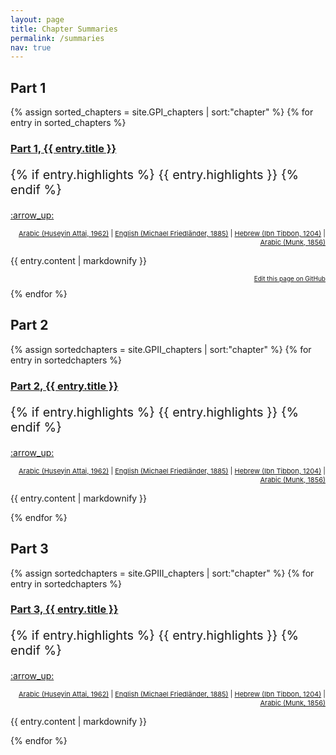```yaml
---
layout: page
title: Chapter Summaries
permalink: /summaries
nav: true
---
```


<h2> Part 1 </h2>

{% assign sorted_chapters = site.GPI_chapters | sort:"chapter" %}
{% for entry in sorted_chapters %}
  <h3>
    <a href="{{site.baseurl}}{{entry.url}}">
      Part 1, {{ entry.title }}
    </a>
  </h3>
  <p style="font-size: 20px">
    {% if entry.highlights %}
      {{ entry.highlights }}
  {% endif %}
  </p>
  <p style="text-align:left;"> 
  <a href="{{site.baseurl}}{{page.url}}#top">
      :arrow_up:
  </a>
  </p>
  <p style="text-align:right; font-size:11px">
    <a target="_blank" rel="noopener noreferrer" href="https://archive.org/details/DelalatolHaerin_201804/page/n{{ entry.pnum }}">Arabic (Huseyin Attai, 1962)</a> | 
    <a target="_blank" rel="noopener noreferrer" href="https://www.sefaria.org/Guide_for_the_Perplexed%2C_Part_{{ entry.part }}.{{ entry.chapter }}?lang=en">English (Michael Friedländer, 1885)</a> |
    <a target="_blank" rel="noopener noreferrer" href="https://www.sefaria.org/Guide_for_the_Perplexed%2C_Part_{{ entry.part }}.{{ entry.chapter }}?lang=bi">Hebrew (Ibn Tibbon, 1204)</a> | 
    <a target="_blank" rel="noopener noreferrer" href="https://www.sefaria.org/Guide_for_the_Perplexed%2C_Part_{{ entry.part }}.{{ entry.chapter }}?vhe=Judeo_Arabic,_Paris,_1856_(ar)&lang=bi">Arabic (Munk, 1856)</a>
  </p>
  <p>{{ entry.content | markdownify }}</p>
  <p style="font-size: 10px;text-align:right">
      <a href="https://github.com/Emadmasroor/Guide-Perplexed/blob/main/{{ entry.path }}">Edit this page on GitHub</a>
    </p>
{% endfor %}

<h2> Part 2 </h2>

{% assign sortedchapters = site.GPII_chapters | sort:"chapter" %}
{% for entry in sortedchapters %}
  <h3>
    <a href="{{site.baseurl}}{{entry.url}}">
      Part 2, {{ entry.title }}
    </a>
  </h3>
  <p style="font-size: 20px">
    {% if entry.highlights %}
      {{ entry.highlights }}
  {% endif %}
  </p>
  <p style="text-align:left;"> 
  <a href="{{site.baseurl}}{{page.url}}#top">
      :arrow_up:
  </a>
  </p>
  <p style="text-align:right; font-size:11px">
    <a target="_blank" rel="noopener noreferrer" href="https://archive.org/details/DelalatolHaerin_201804/page/n{{ page.pnum }}">Arabic (Huseyin Attai, 1962)</a> | 
    <a target="_blank" rel="noopener noreferrer" href="https://www.sefaria.org/Guide_for_the_Perplexed%2C_Part_{{ page.part }}.{{ page.chapter }}?lang=en">English (Michael Friedländer, 1885)</a> |
    <a target="_blank" rel="noopener noreferrer" href="https://www.sefaria.org/Guide_for_the_Perplexed%2C_Part_{{ page.part }}.{{ page.chapter }}?lang=bi">Hebrew (Ibn Tibbon, 1204)</a> | 
    <a target="_blank" rel="noopener noreferrer" href="https://www.sefaria.org/Guide_for_the_Perplexed%2C_Part_{{ page.part }}.{{ page.chapter }}?vhe=Judeo_Arabic,_Paris,_1856_(ar)&lang=bi">Arabic (Munk, 1856)</a>
  </p>
  <p>{{ entry.content | markdownify }}</p>
{% endfor %}

<h2> Part 3 </h2>

{% assign sortedchapters = site.GPIII_chapters | sort:"chapter" %}
{% for entry in sortedchapters %}
  <h3>
    <a href="{{site.baseurl}}{{entry.url}}">
      Part 3, {{ entry.title }}
    </a>
  </h3>
  <p style="font-size: 20px">
    {% if entry.highlights %}
      {{ entry.highlights }}
  {% endif %}
  </p>
  <p style="text-align:left;"> 
  <a href="{{site.baseurl}}{{page.url}}#top">
      :arrow_up:
  </a>
  </p>
  <p style="text-align:right; font-size:11px">
    <a target="_blank" rel="noopener noreferrer" href="https://archive.org/details/DelalatolHaerin_201804/page/n{{ page.pnum }}">Arabic (Huseyin Attai, 1962)</a> | 
    <a target="_blank" rel="noopener noreferrer" href="https://www.sefaria.org/Guide_for_the_Perplexed%2C_Part_{{ page.part }}.{{ page.chapter }}?lang=en">English (Michael Friedländer, 1885)</a> |
    <a target="_blank" rel="noopener noreferrer" href="https://www.sefaria.org/Guide_for_the_Perplexed%2C_Part_{{ page.part }}.{{ page.chapter }}?lang=bi">Hebrew (Ibn Tibbon, 1204)</a> | 
    <a target="_blank" rel="noopener noreferrer" href="https://www.sefaria.org/Guide_for_the_Perplexed%2C_Part_{{ page.part }}.{{ page.chapter }}?vhe=Judeo_Arabic,_Paris,_1856_(ar)&lang=bi">Arabic (Munk, 1856)</a>
  </p>
  <p>{{ entry.content | markdownify }}</p>
{% endfor %}

